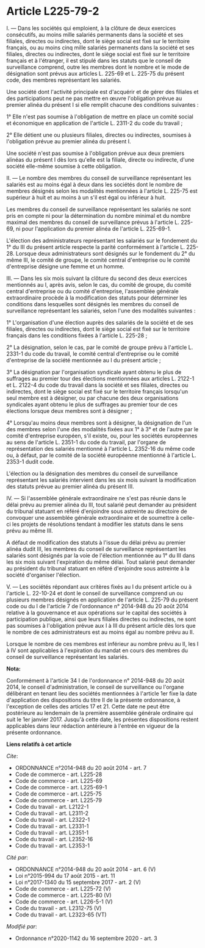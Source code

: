 # Article L225-79-2

I. ― Dans les sociétés qui emploient, à la clôture de deux exercices consécutifs, au moins mille salariés permanents dans la
société et ses filiales, directes ou indirectes, dont le siège social est fixé sur le territoire français, ou au moins cinq
mille salariés permanents dans la société et ses filiales, directes ou indirectes, dont le siège social est fixé sur le
territoire français et à l'étranger, il est stipulé dans les statuts que le conseil de surveillance comprend, outre les
membres dont le nombre et le mode de désignation sont prévus aux articles L. 225-69 et L. 225-75 du présent code, des membres
représentant les salariés.

Une société dont l'activité principale est d'acquérir et de gérer des filiales et des participations peut ne pas mettre en
œuvre l'obligation prévue au premier alinéa du présent I si elle remplit chacune des conditions suivantes :

1° Elle n'est pas soumise à l'obligation de mettre en place un comité social et économique en application de l'article L.
2311-2 du code du travail ;

2° Elle détient une ou plusieurs filiales, directes ou indirectes, soumises à l'obligation prévue au premier alinéa du
présent I.

Une société n'est pas soumise à l'obligation prévue aux deux premiers alinéas du présent I dès lors qu'elle est la filiale,
directe ou indirecte, d'une société elle-même soumise à cette obligation.

II. ― Le nombre des membres du conseil de surveillance représentant les salariés est au moins égal à deux dans les sociétés
dont le nombre de membres désignés selon les modalités mentionnées à l'article L. 225-75 est supérieur à huit et au moins à
un s'il est égal ou inférieur à huit.

Les membres du conseil de surveillance représentant les salariés ne sont pris en compte ni pour la détermination du nombre
minimal et du nombre maximal des membres du conseil de surveillance prévus à l'article L. 225-69, ni pour l'application du
premier alinéa de l'article L. 225-69-1.

L'élection des administrateurs représentant les salariés sur le fondement du 1° du III du présent article respecte la parité
conformément à l'article L. 225-28. Lorsque deux administrateurs sont désignés sur le fondement du 2° du même III, le comité
de groupe, le comité central d'entreprise ou le comité d'entreprise désigne une femme et un homme.

III. ― Dans les six mois suivant la clôture du second des deux exercices mentionnés au I, après avis, selon le cas, du comité
de groupe, du comité central d'entreprise ou du comité d'entreprise, l'assemblée générale extraordinaire procède à la
modification des statuts pour déterminer les conditions dans lesquelles sont désignés les membres du conseil de surveillance
représentant les salariés, selon l'une des modalités suivantes :

1° L'organisation d'une élection auprès des salariés de la société et de ses filiales, directes ou indirectes, dont le siège
social est fixé sur le territoire français dans les conditions fixées à l'article L. 225-28 ;

2° La désignation, selon le cas, par le comité de groupe prévu à l'article L. 2331-1 du code du travail, le comité central
d'entreprise ou le comité d'entreprise de la société mentionnée au I du présent article ;

3° La désignation par l'organisation syndicale ayant obtenu le plus de suffrages au premier tour des élections mentionnées
aux articles L. 2122-1 et L. 2122-4 du code du travail dans la société et ses filiales, directes ou indirectes, dont le siège
social est fixé sur le territoire français lorsqu'un seul membre est à désigner, ou par chacune des deux organisations
syndicales ayant obtenu le plus de suffrages au premier tour de ces élections lorsque deux membres sont à désigner ;

4° Lorsqu'au moins deux membres sont à désigner, la désignation de l'un des membres selon l'une des modalités fixées aux 1° à
3° et de l'autre par le comité d'entreprise européen, s'il existe, ou, pour les sociétés européennes au sens de l'article L.
2351-1 du code du travail, par l'organe de représentation des salariés mentionné à l'article L. 2352-16 du même code ou, à
défaut, par le comité de la société européenne mentionné à l'article L. 2353-1 dudit code.

L'élection ou la désignation des membres du conseil de surveillance représentant les salariés intervient dans les six mois
suivant la modification des statuts prévue au premier alinéa du présent III.

IV. ― Si l'assemblée générale extraordinaire ne s'est pas réunie dans le délai prévu au premier alinéa du III, tout salarié
peut demander au président du tribunal statuant en référé d'enjoindre sous astreinte au directoire de convoquer une assemblée
générale extraordinaire et de soumettre à celle-ci les projets de résolutions tendant à modifier les statuts dans le sens
prévu au même III.

A défaut de modification des statuts à l'issue du délai prévu au premier alinéa dudit III, les membres du conseil de
surveillance représentant les salariés sont désignés par la voie de l'élection mentionnée au 1° du III dans les six mois
suivant l'expiration du même délai. Tout salarié peut demander au président du tribunal statuant en référé d'enjoindre sous
astreinte à la société d'organiser l'élection.

V. ― Les sociétés répondant aux critères fixés au I du présent article ou à l'article L. 22-10-24 et dont le conseil de
surveillance comprend un ou plusieurs membres désignés en application de l'article L. 225-79 du présent code ou du I de
l'article 7 de l'ordonnance n° 2014-948 du 20 août 2014 relative à la gouvernance et aux opérations sur le capital des
sociétés à participation publique, ainsi que leurs filiales directes ou indirectes, ne sont pas soumises à l'obligation
prévue aux I à III du présent article dès lors que le nombre de ces administrateurs est au moins égal au nombre prévu au II.

Lorsque le nombre de ces membres est inférieur au nombre prévu au II, les I à IV sont applicables à l'expiration du mandat en
cours des membres du conseil de surveillance représentant les salariés.

**Nota:**

Conformément à l'article 34 I de l'ordonnance n° 2014-948 du 20 août 2014, le conseil d'administration, le conseil de
surveillance ou l'organe délibérant en tenant lieu des sociétés mentionnées à l'article 1er fixe la date d'application des
dispositions du titre II de la présente ordonnance, à l'exception de celles des articles 17 et 21. Cette date ne peut être
postérieure au lendemain de la première assemblée générale ordinaire qui suit le 1er janvier 2017. Jusqu'à cette date, les
présentes dispositions restent applicables dans leur rédaction antérieure à l'entrée en vigueur de la présente ordonnance.

**Liens relatifs à cet article**

_Cite_:

  - ORDONNANCE n°2014-948 du 20 août 2014 - art. 7
  - Code de commerce - art. L225-28
  - Code de commerce - art. L225-69
  - Code de commerce - art. L225-69-1
  - Code de commerce - art. L225-75
  - Code de commerce - art. L225-79
  - Code du travail - art. L2122-1
  - Code du travail - art. L2311-2
  - Code du travail - art. L2322-1
  - Code du travail - art. L2331-1
  - Code du travail - art. L2351-1
  - Code du travail - art. L2352-16
  - Code du travail - art. L2353-1

_Cité par_:

  - ORDONNANCE n°2014-948 du 20 août 2014 - art. 6 (V)
  - Loi n°2015-994 du 17 août 2015 - art. 11
  - Loi n°2017-1340 du 15 septembre 2017 - art. 2 (V)
  - Code de commerce - art. L225-72 (V)
  - Code de commerce - art. L225-80 (V)
  - Code de commerce - art. L226-5-1 (V)
  - Code du travail - art. L2312-75 (V)
  - Code du travail - art. L2323-65 (VT)

_Modifié par_:

  - Ordonnance n°2020-1142 du 16 septembre 2020 - art. 3
